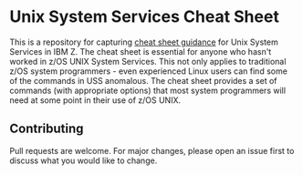 # Unix System Services Cheat Sheet

This is a repository for capturing [cheat sheet guidance](USSCheatSheet.md) for Unix System Services in IBM Z. The cheat sheet is essential for anyone who hasn't worked in z/OS UNIX System Services. This not only applies to traditional z/OS system programmers - even experienced Linux users can find some of the commands in USS anomalous. The cheat sheet provides a set of commands (with appropriate options) that most system programmers will need at some point in their use of z/OS UNIX.

## Contributing

Pull requests are welcome. For major changes, please open an issue first to discuss what you would like to change.
